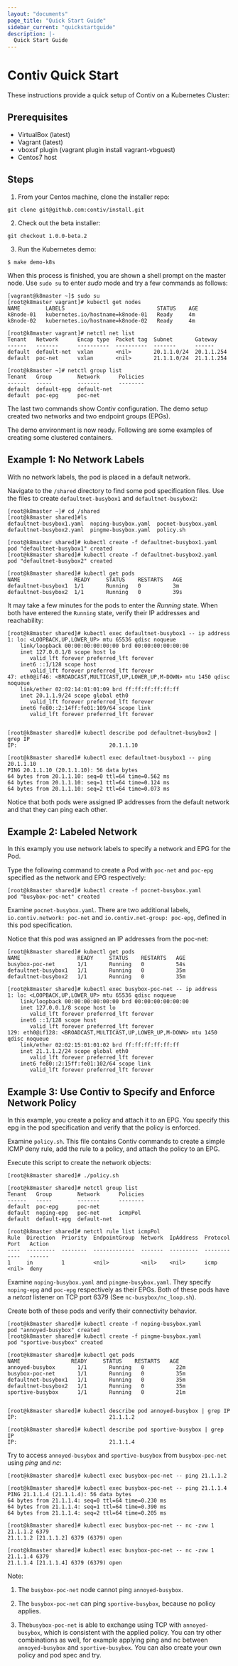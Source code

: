 ```yaml
---
layout: "documents"
page_title: "Quick Start Guide"
sidebar_current: "quickstartguide"
description: |-
  Quick Start Guide
---
```


# Contiv Quick Start

These instructions provide a quick setup of Contiv on a Kubernetes Cluster:


## Prerequisites

- VirtualBox (latest)
- Vagrant (latest) 
- vboxsf plugin (vagrant plugin install vagrant-vbguest)
- Centos7 host

## Steps


1. From your Centos machine, clone the installer repo:

```
git clone git@github.com:contiv/install.git
```


2. Check out the beta installer:

```
git checkout 1.0.0-beta.2
```

3. Run the Kubernetes demo:
```
$ make demo-k8s
```

When this process is finished, you are shown a shell prompt on the master node.
Use `sudo su` to enter *sudo* mode and try a few commands as follows:

```
[vagrant@k8master ~]$ sudo su
[root@k8master vagrant]# kubectl get nodes
NAME        LABELS                             STATUS    AGE
k8node-01   kubernetes.io/hostname=k8node-01   Ready     4m
k8node-02   kubernetes.io/hostname=k8node-02   Ready     4m

[root@k8master vagrant]# netctl net list
Tenant   Network      Encap type  Packet tag  Subnet       Gateway
------   -------      ----------  ----------  -------      ------
default  default-net  vxlan       <nil>       20.1.1.0/24  20.1.1.254
default  poc-net      vxlan       <nil>       21.1.1.0/24  21.1.1.254

[root@k8master ~]# netctl group list
Tenant   Group        Network      Policies
------   -----        -------      --------
default  default-epg  default-net  
default  poc-epg      poc-net

```

The last two commands show Contiv configuration. The demo setup created two networks
and two endpoint groups (EPGs).

The demo environment is now ready. Following are some examples of creating some clustered
containers.

## Example 1: No Network Labels 
With no network labels, the pod is placed in a default network.

Navigate to the `/shared` directory to find some pod specification files. Use the files to
create `defaultnet-busybox1` and `defaultnet-busybox2`:

```
[root@k8master ~]# cd /shared
[root@k8master shared]#ls
defaultnet-busybox1.yaml  noping-busybox.yaml  pocnet-busybox.yaml
defaultnet-busybox2.yaml  pingme-busybox.yaml  policy.sh

[root@k8master shared]# kubectl create -f defaultnet-busybox1.yaml
pod "defaultnet-busybox1" created
[root@k8master shared]# kubectl create -f defaultnet-busybox2.yaml
pod "defaultnet-busybox2" created

[root@k8master shared]# kubectl get pods
NAME                 READY     STATUS    RESTARTS   AGE
defaultnet-busybox1  1/1       Running   0          3m
defaultnet-busybox2  1/1       Running   0          39s

```

It may take a few minutes for the pods to enter the *Running* state. 
When both have entered the `Running` state, verify their IP addresses and reachability:

```
[root@k8master shared]# kubectl exec defaultnet-busybox1 -- ip address
1: lo: <LOOPBACK,UP,LOWER_UP> mtu 65536 qdisc noqueue
    link/loopback 00:00:00:00:00:00 brd 00:00:00:00:00:00
    inet 127.0.0.1/8 scope host lo
       valid_lft forever preferred_lft forever
    inet6 ::1/128 scope host
       valid_lft forever preferred_lft forever
47: eth0@if46: <BROADCAST,MULTICAST,UP,LOWER_UP,M-DOWN> mtu 1450 qdisc noqueue
    link/ether 02:02:14:01:01:09 brd ff:ff:ff:ff:ff:ff
    inet 20.1.1.9/24 scope global eth0
       valid_lft forever preferred_lft forever
    inet6 fe80::2:14ff:fe01:109/64 scope link
       valid_lft forever preferred_lft forever


[root@k8master shared]# kubectl describe pod defaultnet-busybox2 | grep IP
IP:                             20.1.1.10

[root@k8master shared]# kubectl exec defaultnet-busybox1 -- ping 20.1.1.10
PING 20.1.1.10 (20.1.1.10): 56 data bytes
64 bytes from 20.1.1.10: seq=0 ttl=64 time=0.562 ms
64 bytes from 20.1.1.10: seq=1 ttl=64 time=0.124 ms
64 bytes from 20.1.1.10: seq=2 ttl=64 time=0.073 ms

```

Notice that both pods were assigned IP addresses from the default network and
that they can ping each other.

## Example 2: Labeled Network
In this examply you use network labels to specify a network and EPG for the Pod.

Type the following command to create a Pod with `poc-net` and `poc-epg` specified as the 
network and EPG respectively:

```
[root@k8master shared]# kubectl create -f pocnet-busybox.yaml
pod "busybox-poc-net" created
```


Examine `pocnet-busybox.yaml`. There are two additional labels,
`io.contiv.network: poc-net` and `io.contiv.net-group: poc-epg`, defined
in this pod specification.

Notice that this pod was assigned an IP addresses from the poc-net:

```
[root@k8master shared]# kubectl get pods
NAME                  READY     STATUS    RESTARTS   AGE
busybox-poc-net       1/1       Running   0          54s
defaultnet-busybox1   1/1       Running   0          35m
defaultnet-busybox2   1/1       Running   0          35m

[root@k8master shared]# kubectl exec busybox-poc-net -- ip address
1: lo: <LOOPBACK,UP,LOWER_UP> mtu 65536 qdisc noqueue
    link/loopback 00:00:00:00:00:00 brd 00:00:00:00:00:00
    inet 127.0.0.1/8 scope host lo
       valid_lft forever preferred_lft forever
    inet6 ::1/128 scope host
       valid_lft forever preferred_lft forever
129: eth0@if128: <BROADCAST,MULTICAST,UP,LOWER_UP,M-DOWN> mtu 1450 qdisc noqueue
    link/ether 02:02:15:01:01:02 brd ff:ff:ff:ff:ff:ff
    inet 21.1.1.2/24 scope global eth0
       valid_lft forever preferred_lft forever
    inet6 fe80::2:15ff:fe01:102/64 scope link
       valid_lft forever preferred_lft forever
```

## Example 3: Use Contiv to Specify and Enforce Network Policy

In this example, you create a policy and attach it to an EPG. You specify
this epg in the pod specification and verify that the policy is enforced.

Examine `policy.sh`. This file contains Contiv commands to create a simple 
ICMP deny rule, add the rule to a policy, and attach the policy to an EPG. 

Execute this script to create the network objects:

```
[root@k8master shared]# ./policy.sh

[root@k8master shared]# netctl group list
Tenant   Group        Network      Policies
------   -----        -------      --------
default  poc-epg      poc-net      
default  noping-epg   poc-net      icmpPol
default  default-epg  default-net  

[root@k8master shared]# netctl rule list icmpPol
Rule  Direction  Priority  EndpointGroup  Network  IpAddress  Protocol  Port   Action
----  ---------  --------  -------------  -------  ---------  --------  ----   ------
1     in         1         <nil>          <nil>    <nil>      icmp      <nil>  deny

```

Examine `noping-busybox.yaml` and `pingme-busybox.yaml`. They specify `noping-epg` and `poc-epg`
respectively as their EPGs. Both of these pods have a *netcat* listener on TCP port 6379
(See `nc-busybox/nc_loop.sh`).

Create both of these pods and verify their connectivity behavior.

```
[root@k8master shared]# kubectl create -f noping-busybox.yaml
pod "annoyed-busybox" created
[root@k8master shared]# kubectl create -f pingme-busybox.yaml
pod "sportive-busybox" created

[root@k8master shared]# kubectl get pods
NAME                READY     STATUS    RESTARTS   AGE
annoyed-busybox       1/1       Running   0          22m
busybox-poc-net       1/1       Running   0          35m
defaultnet-busybox1   1/1       Running   0          35m
defaultnet-busybox2   1/1       Running   0          35m
sportive-busybox      1/1       Running   0          21m


[root@k8master shared]# kubectl describe pod annoyed-busybox | grep IP
IP:                             21.1.1.2

[root@k8master shared]# kubectl describe pod sportive-busybox | grep IP
IP:                             21.1.1.4

```

Try to access `annoyed-busybox` and `sportive-busybox` from `busybox-poc-net` 
using *ping* and *nc*:

```
[root@k8master shared]# kubectl exec busybox-poc-net -- ping 21.1.1.2

[root@k8master shared]# kubectl exec busybox-poc-net -- ping 21.1.1.4
PING 21.1.1.4 (21.1.1.4): 56 data bytes
64 bytes from 21.1.1.4: seq=0 ttl=64 time=0.230 ms
64 bytes from 21.1.1.4: seq=1 ttl=64 time=0.390 ms
64 bytes from 21.1.1.4: seq=2 ttl=64 time=0.205 ms

[root@k8master shared]# kubectl exec busybox-poc-net -- nc -zvw 1 21.1.1.2 6379
21.1.1.2 [21.1.1.2] 6379 (6379) open

[root@k8master shared]# kubectl exec busybox-poc-net -- nc -zvw 1 21.1.1.4 6379
21.1.1.4 [21.1.1.4] 6379 (6379) open

```

Note: 

1. The `busybox-poc-net` node cannot ping `annoyed-busybox`.

2. The `busybox-poc-net` can ping `sportive-busybox`, 
because no policy applies. 

3. The`busybox-poc-net` is able to exchange using TCP with `annoyed-busybox`, 
which is consistent with the applied policy. You can try other combinations as 
well, for example applying  ping and nc between `annoyed-busybox` and `sportive-busybox`.
You can also create your own policy and pod spec and try.
